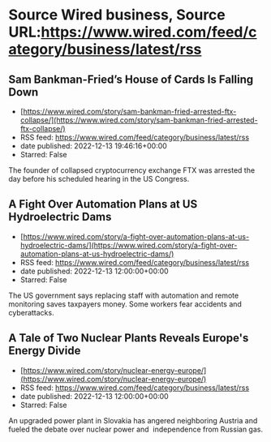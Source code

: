 # Source Wired business, Source URL:https://www.wired.com/feed/category/business/latest/rss

## Sam Bankman-Fried’s House of Cards Is Falling Down
 - [https://www.wired.com/story/sam-bankman-fried-arrested-ftx-collapse/](https://www.wired.com/story/sam-bankman-fried-arrested-ftx-collapse/)
 - RSS feed: https://www.wired.com/feed/category/business/latest/rss
 - date published: 2022-12-13 19:46:16+00:00
 - Starred: False

The founder of collapsed cryptocurrency exchange FTX was arrested the day before his scheduled hearing in the US Congress.

## A Fight Over Automation Plans at US Hydroelectric Dams
 - [https://www.wired.com/story/a-fight-over-automation-plans-at-us-hydroelectric-dams/](https://www.wired.com/story/a-fight-over-automation-plans-at-us-hydroelectric-dams/)
 - RSS feed: https://www.wired.com/feed/category/business/latest/rss
 - date published: 2022-12-13 12:00:00+00:00
 - Starred: False

The US government says replacing staff with automation and remote monitoring saves taxpayers money. Some workers fear accidents and cyberattacks.

## A Tale of Two Nuclear Plants Reveals Europe's Energy Divide
 - [https://www.wired.com/story/nuclear-energy-europe/](https://www.wired.com/story/nuclear-energy-europe/)
 - RSS feed: https://www.wired.com/feed/category/business/latest/rss
 - date published: 2022-12-13 12:00:00+00:00
 - Starred: False

An upgraded power plant in Slovakia has angered neighboring Austria and fueled the debate over nuclear power and  independence from Russian gas.
